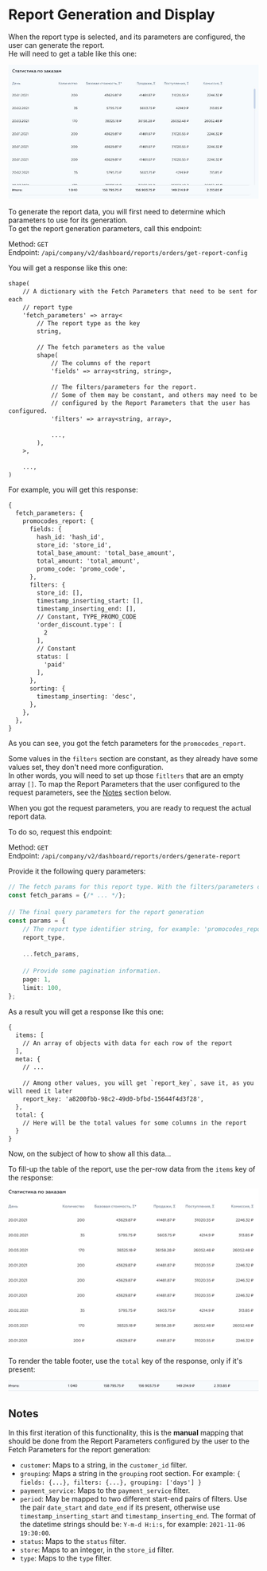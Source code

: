# Report Generation and Display

When the report type is selected, and its parameters are configured, the user can generate the report.  
He will need to get a table like this one:

![Report Table](images/new_reports_005.jpg "Report Table")

To generate the report data, you will first need to determine which parameters to use for its generation.  
To get the report generation parameters, call this endpoint:

Method: `GET`  
Endpoint: `/api/company/v2/dashboard/reports/orders/get-report-config`

You will get a response like this one:

```Hack
shape(
    // A dictionary with the Fetch Parameters that need to be sent for each
    // report type
    'fetch_parameters' => array<
        // The report type as the key
        string,
        
        // The fetch parameters as the value
        shape(
            // The columns of the report
            'fields' => array<string, string>,

            // The filters/parameters for the report.
            // Some of them may be constant, and others may need to be
            // configured by the Report Parameters that the user has configured.
            'filters' => array<string, array>,
        
            ...,
        ),     
    >,

    ...,
)
```

For example, you will get this response:

```json5
{
  fetch_parameters: {
    promocodes_report: {
      fields: {
        hash_id: 'hash_id',
        store_id: 'store_id',
        total_base_amount: 'total_base_amount',
        total_amount: 'total_amount',
        promo_code: 'promo_code',
      },
      filters: {
        store_id: [],
        timestamp_inserting_start: [],
        timestamp_inserting_end: [],
        // Constant, TYPE_PROMO_CODE
        'order_discount.type': [
          2
        ],
        // Constant
        status: [
          'paid'
        ],
      },
      sorting: {
        timestamp_inserting: 'desc',
      },
    },
  },
}
```

As you can see, you got the fetch parameters for the `promocodes_report`.

Some values in the `filters` section are constant, as they already have some values set, they don't need more
configuration.  
In other words, you will need to set up those `fitlters` that are an empty array `[]`. To map the Report Parameters that
the user configured to the request parameters, see the [Notes](#notes) section below.

When you got the request parameters, you are ready to request the actual report data.

To do so, request this endpoint:

Method: `GET`  
Endpoint: `/api/company/v2/dashboard/reports/orders/generate-report`

Provide it the following query parameters:

```ts
// The fetch params for this report type. With the filters/parameters configured
const fetch_params = {/* ... */};

// The final query parameters for the report generation
const params = {
    // The report type identifier string, for example: 'promocodes_report'
    report_type,

    ...fetch_params,

    // Provide some pagination information.
    page: 1,
    limit: 100,
};
```

As a result you will get a response like this one:

```json5
{
  items: [
    // An array of objects with data for each row of the report
  ],
  meta: {
    // ...

    // Among other values, you will get `report_key`, save it, as you will need it later
    report_key: 'a8200fbb-98c2-49d0-bfbd-15644f4d3f28',
  },
  total: {
    // Here will be the total values for some columns in the report
  }
}
```

Now, on the subject of how to show all this data...

To fill-up the table of the report, use the per-row data from the `items` key of the response:

![Result Table](images/new_reports_007.jpg "Result Table")

To render the table footer, use the `total` key of the response, only if it's present:

![Result Table Footer](images/new_reports_008.png "Result Table Footer")

## Notes

In this first iteration of this functionality, this is the **manual** mapping that should be done from the Report
Parameters configured by the user to the Fetch Parameters for the report generation:

- `customer`: Maps to a string, in the `customer_id` filter.
- `grouping`: Maps a string in the `grouping` root section. For
  example: `{ fields: {...}, filters: {...}, grouping: ['days'] }`
- `payment_service`: Maps to the `payment_service` filter.
- `period`: May be mapped to two different start-end pairs of filters. Use the pair `date_start` and `date_end` if its
  present, otherwise use `timestamp_inserting_start` and `timestamp_inserting_end`. The format of the datetime strings
  should be: `Y-m-d H:i:s`, for example: `2021-11-06 19:30:00`.
- `status`: Maps to the `status` filter.
- `store`: Maps to an integer, in the `store_id` filter.
- `type`:  Maps to the `type` filter.
